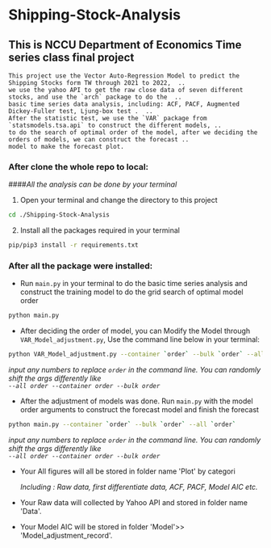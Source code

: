 # Shipping-Stock-Analysis

## This is NCCU Department of Economics Time series class final project
    This project use the Vector Auto-Regression Model to predict the Shipping Stocks form TW through 2021 to 2022,  ..
    we use the yahoo API to get the raw close data of seven different stocks, and use the `arch` package to do the  ..
    basic time series data analysis, including: ACF, PACF, Augmented Dickey-Fuller test, Ljung-box test .  ..
    After the statistic test, we use the `VAR` package from `statsmodels.tsa.api` to construct the different models, ..
    to do the search of optimal order of the model, after we deciding the orders of models, we can construct the forecast ..
    model to make the forecast plot.   



### After clone the whole repo to local:
####_All the analysis can be done by your terminal_

1. Open your terminal and change the directory to this project

```bash
cd ./Shipping-Stock-Analysis
```

2. Install all the packages required in your terminal


```bash
pip/pip3 install -r requirements.txt
```


### After all the package were installed:

* Run `main.py` in your terminal to do the basic time series analysis and construct the training model to do the grid search of optimal model order 


```bash
python main.py 
``` 





* After deciding the order of model, you can Modify the Model through `VAR_Model_adjustment.py`, Use the command line below in your terminal:

```bash
python VAR_Model_adjustment.py --container `order` --bulk `order` --all `order`
```
_input any numbers to replace `order` in the command line._
_You can randomly shift the args differently like_  
_`--all order --container order --bulk order`_



* After the adjustment of models was done. Run `main.py` with the model order arguments to construct the forecast model and finish the forecast

```bash
python main.py --container `order` --bulk `order` --all `order`
```
_input any numbers to replace `order` in the command line._
_You can randomly shift the args differently like_  
_`--all order --container order --bulk order`_



* Your All figures will all be stored in folder name 'Plot' by categori
    
    _Including : Raw data, first differentiate data, ACF, PACF, Model AIC etc._

* Your Raw data will collected by Yahoo API and stored in folder name 'Data'.

* Your Model AIC will be stored in folder 'Model'>> 'Model_adjustment_record'.
